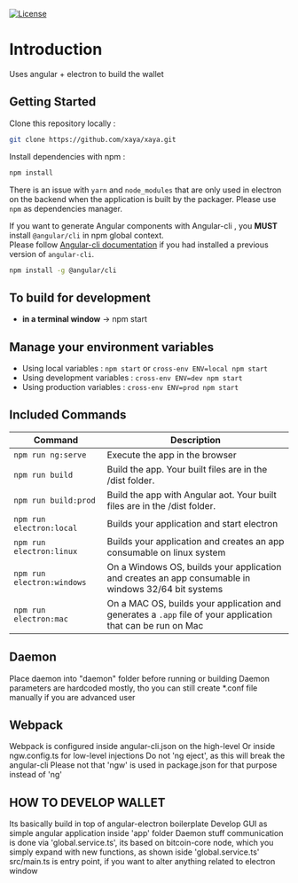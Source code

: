 [![License](http://img.shields.io/badge/Licence-MIT-brightgreen.svg)](LICENSE.md)

# Introduction

Uses angular + electron to build the wallet


## Getting Started

Clone this repository locally :

``` bash
git clone https://github.com/xaya/xaya.git
```

Install dependencies with npm :

``` bash
npm install
```

There is an issue with `yarn` and `node_modules` that are only used in electron on the backend when the application is built by the packager. Please use `npm` as dependencies manager.


If you want to generate Angular components with Angular-cli , you **MUST** install `@angular/cli` in npm global context.  
Please follow [Angular-cli documentation](https://github.com/angular/angular-cli) if you had installed a previous version of `angular-cli`.

``` bash
npm install -g @angular/cli
```

## To build for development

- **in a terminal window** -> npm start  

## Manage your environment variables

- Using local variables :  `npm start` or `cross-env ENV=local npm start`
- Using development variables :  `cross-env ENV=dev npm start`
- Using production variables  :  `cross-env ENV=prod npm start`

## Included Commands

|Command|Description|
|--|--|
|`npm run ng:serve`| Execute the app in the browser |
|`npm run build`| Build the app. Your built files are in the /dist folder. |
|`npm run build:prod`| Build the app with Angular aot. Your built files are in the /dist folder. |
|`npm run electron:local`| Builds your application and start electron
|`npm run electron:linux`| Builds your application and creates an app consumable on linux system |
|`npm run electron:windows`| On a Windows OS, builds your application and creates an app consumable in windows 32/64 bit systems |
|`npm run electron:mac`|  On a MAC OS, builds your application and generates a `.app` file of your application that can be run on Mac |


## Daemon

Place daemon into "daemon" folder before running or building
Daemon parameters are hardcoded mostly, tho you can still create *.conf file manually if you are advanced user

## Webpack

Webpack is configured inside angular-cli.json on the high-level
Or inside ngw.config.ts for low-level injections
Do not 'ng eject', as this will break the angular-cli
Please not that 'ngw' is used in package.json for that purpose instead of 'ng'

## HOW TO DEVELOP WALLET
Its basically build in top of angular-electron boilerplate
Develop GUI as simple angular application inside 'app' folder
Daemon stuff communication is done via 'global.service.ts', its based on
bitcoin-core node, which you simply expand with new functions, as shown iside 'global.service.ts'
src/main.ts is entry point, if you want to alter anything related to electron window